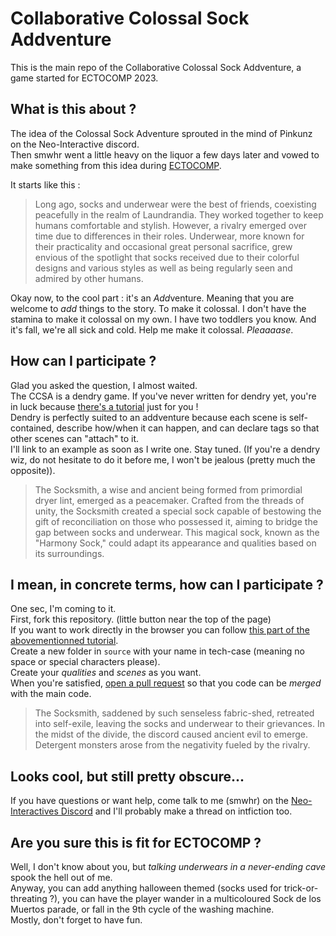 # Collaborative Colossal Sock Addventure

This is the main repo of the Collaborative Colossal Sock Addventure, a game started for ECTOCOMP 2023.

## What is this about ?

The idea of the Colossal Sock Adventure sprouted in the mind of Pinkunz on the Neo-Interactive discord.  
Then smwhr went a little heavy on the liquor a few days later and vowed to make something from this idea during [ECTOCOMP](https://itch.io/jam/ectocomp-2023-english).

It starts like this :
> Long ago, socks and underwear were the best of friends, coexisting peacefully in the realm of Laundrandia. They worked together to keep humans comfortable and stylish. However, a rivalry emerged over time due to differences in their roles. Underwear, more known for their practicality and occasional great personal sacrifice, grew envious of the spotlight that socks received due to their colorful designs and various styles as well as being regularly seen and admired by other humans.

Okay now, to the cool part : it's an <em>Add</em>venture. Meaning that you are welcome to _add_ things to the story. To make it colossal. I don't have the stamina to make it colossal on my own. I have two toddlers you know. And it's fall, we're all sick and cold. Help me make it colossal. _Pleaaaase_.

## How can I participate ?

Glad you asked the question, I almost waited.  
The CCSA is a dendry game. If you've never written for dendry yet, you're in luck because [there's a tutorial](https://smwhr.notion.site/Getting-started-with-Dendry-188e7e39a961497fb2d0a0deee0c21a0) just for you !  
Dendry is perfectly suited to an addventure because each scene is self-contained, describe how/when it can happen, and can declare tags so that other scenes can "attach" to it.   
I'll link to an example as soon as I write one. Stay tuned. (If you're a dendry wiz, do not hesitate to do it before me, I won't be jealous (pretty much the opposite)).

> The Socksmith, a wise and ancient being formed from primordial dryer lint, emerged as a peacemaker. Crafted from the threads of unity, the Socksmith created a special sock capable of bestowing the gift of reconciliation on those who possessed it, aiming to bridge the gap between socks and underwear. This magical sock, known as the "Harmony Sock," could adapt its appearance and qualities based on its surroundings.

## I mean, in concrete terms, how can I participate ?

One sec, I'm coming to it.  
First, fork this repository. (little button near the top of the page)  
If you want to work directly in the browser you can follow [this part of the abovementionned tutorial](https://smwhr.notion.site/Use-the-Dendry-Starter-Pack-17699e255fc445a193555b65b3b566fd).  
Create a new folder in `source` with your name in tech-case (meaning no space or special characters please).  
Create your _qualities_ and _scenes_ as you want.  
When you're satisfied, [open a pull request](https://github.com/smwhr/colossal-sock-addventure/compare) so that you code can be _merged_ with the main code.  

> The Socksmith, saddened by such senseless fabric-shed, retreated into self-exile, leaving the socks and underwear to their grievances.
> In the midst of the divide, the discord caused ancient evil to emerge. Detergent monsters arose from the negativity fueled by the rivalry. 

## Looks cool, but still pretty obscure...

If you have questions or want help, come talk to me (smwhr) on the [Neo-Interactives Discord](https://discord.gg/7snAkQxXZf) and I'll probably make a thread on intfiction too.


## Are you sure this is fit for ECTOCOMP ?

Well, I don't know about you, but _talking underwears in a never-ending cave_ spook the hell out of me.  
Anyway, you can add anything halloween themed (socks used for trick-or-threating ?), you can have the player wander in a multicoloured Sock de los Muertos parade, or fall in the 9th cycle of the washing machine.   
Mostly, don't forget to have fun.
